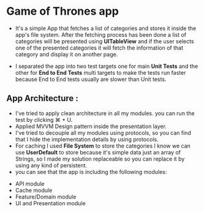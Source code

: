 # Game of Thrones app

* It's a simple App that fetches a list of categories and stores it inside the app's file system. After the fetching process has been done a list of categories will be presented using **UITableView** and if the user selects one of the presented categories it will fetch the information of that category and display it on another page.
 
 * I separated the app into two test targets one for main **Unit Tests** and the other for **End to End Tests** multi targets to make the tests run faster because End to End tests usually are slower than Unit tests.  
 
## App Architecture :

* I've tried to apply clean architecture in all my modules. you can run the test by clicking ⌘ + U.
* Applied MVVM Design pattern inside the presentation layer.
* I've tried to decouple all my modules using protocols, so you can find that I hide the implementation details by using protocols.
* For caching I used **File System** to store the categories I know we can use **UserDefault** to store because it's simple data just an array of Strings, so I made my solution replaceable so you can replace it by using any kind of persistent.
* you can see that the app is including the following modules:
- API module
- Cache module
- Feature/Domain module
- UI and Presentation module
